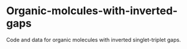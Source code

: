 # Organic-molcules-with-inverted-gaps
Code and data for organic molecules with inverted singlet-triplet gaps.
